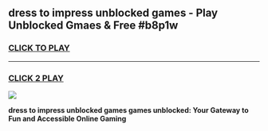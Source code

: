 
## dress to impress unblocked games - Play Unblocked Gmaes & Free #b8p1w
<h3>
<a href="https://premium.freeplayer.one?title=dress_to_impress_unblocked_games&ref=01M">CLICK TO PLAY</a></h3>
<hr>

<h3>
<a href="https://premium.freeplayer.one?title=dress_to_impress_unblocked_games&ref=01M">CLICK 2 PLAY</a>
  
</h3>

<a href="https://premium.freeplayer.one?title=dress_to_impress_unblocked_games&ref=01M"><img src="https://clearcache.store/games.png"></a>


**dress to impress unblocked games games unblocked: Your Gateway to Fun and Accessible Online Gaming**
